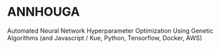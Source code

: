 # ANNHOUGA
Automated Neural Network Hyperparameter Optimization Using Genetic Algorithms (and Javascript / Kue, Python, Tensorflow, Docker, AWS)


